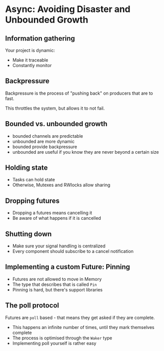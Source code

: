 # Async: Avoiding Disaster and Unbounded Growth

## Information gathering

Your project is dynamic:

* Make it traceable
* Constantly monitor

## Backpressure

Backpressure is the process of "pushing back" on producers that are to fast.

This throttles the system, but allows it to not fail.

## Bounded vs. unbounded growth

* bounded channels are predictable
* unbounded are more dynamic
* bounded provide backpressure
* unbounded are useful if you know they are never beyond a certain size

##  Holding state

* Tasks can hold state
* Otherwise, Mutexes and RWlocks allow sharing

## Dropping futures

* Dropping a futures means cancelling it
* Be aware of what happens if it is cancelled

## Shutting down

* Make sure your signal handling is centralized
* Every component should subscribe to a cancel notification

## Implementing a custom Future: Pinning

* Futures are not allowed to move in Memory
* The type that describes that is called `Pin`
* Pinning is hard, but there's support libraries

## The poll protocol

Futures are `poll` based - that means they get asked if they are complete.

* This happens an infinite number of times, until they mark themselves complete
* The process is optimised through the `Waker` type
* Implementing poll yourself is rather easy
